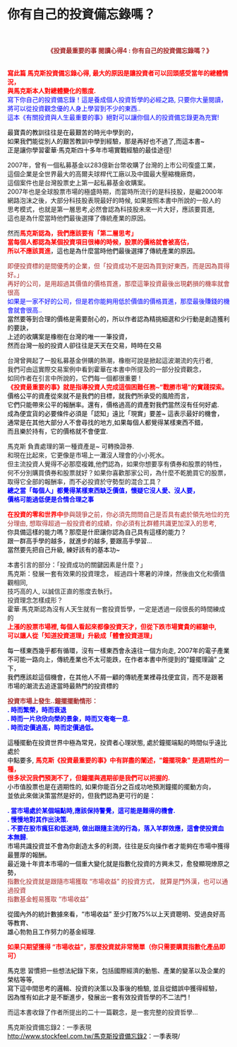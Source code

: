 # 你有自己的投資備忘錄嗎？


<div class="entry-content" itemprop="text">
			<div style="text-align: center">
<img alt="" src="http://smart0806tw.statementdog.com/wp-content/uploads/yam/15677813cdd7cf.jpg" style="border-left-width: 0px; border-right-width: 0px; border-bottom-width: 0px; margin: 0.7em 0px; border-top-width: 0px"></div>
<p>&nbsp; &nbsp; &nbsp; &nbsp; &nbsp; &nbsp; &nbsp; &nbsp; &nbsp; &nbsp; &nbsp; &nbsp;<strong><span style="color: #a52a2a">《投資最重要的事 閱讀心得4 : 你有自己的投資備忘錄嗎？》</span></strong></p>
<p><span id="more-30"></span><br>
<strong><span style="color:#ff0000;">寫此篇 馬克斯投資備忘錄心得, 最大的原因是讓投資者可以回頭感受當年的總體情況，<br>
與馬克斯本人對總體變化的態度.</span></strong><br>
<span style="color:#0000ff;">寫下你自己的投資備忘錄！這是養成個人投資哲學的必經之路, 只要你大量閱讀，<br>
將可以從投資觀念優的人身上學習到不少的東西..<br>
這本《有關投資與人生最重要的事》絕對可以讓你個人的投資備忘錄更為充實!</span></p>
<p><span style="color:#000000;">最寶貴的教訓往往是在最艱苦的時光中學到的，<br>
如果我們能從別人的艱苦教訓中學到經驗，那是再好也不過了,而這本書~<br>
正是讓你學習霍華‧馬克斯四十多年市場實戰經驗的最佳途徑!</span></p>
<p>2007年，曾有一個私募基金以283億新台幣收購了台灣的上市公司復盛工業，<br>
這個企業是全世界最大的高爾夫球桿代工廠以及中國最大壓縮機廠商，<br>
這個案件也是台灣股票史上第一起私募基金收購案。<br>
2007年也是全球股票市場的極盛時期，而當時所流行的是科技股，是繼2000年<br>
網路泡沫之後，大部分科技股表現最好的時候, 如果按照本書中所說的一般人的<br>
思考模式，也就是第一層思考,必然會認為科技股未來一片大好，應該要買進,<br>
這也是為什麼當時他們最後選擇了傳統產業的原因。</p>
<p>然而<span style="color:#ff0000;"><strong>馬克斯認為，我們應該要有「第二層思考」<br>
當每個人都認為某個投資項目很棒的時候，股票的價格就會被高估，<br>
所以不應該買進</strong></span><span style="color:#000000;">，這也是為什麼當時他們最後選擇了傳統產業的原因。</span></p>
<p><span style="color:#a52a2a;">即便投資標的是間優秀的企業，但「投資成功不是因為買到好東西，而是因為買得好。」<br>
再好的公司，是用超過其價值的價格買進，那麼這筆投資最後出現虧損的機率就會很高</span><br>
<span style="color:#0000ff;">如果是一家不好的公司，但是若你能夠用低於價值的價格買進，那麼最後賺錢的機會就會很高..</span><br>
<span style="color:#000000;">當然要等到合理的價格是需要耐心的，所以作者認為精挑細選和少行動是創造獲利的要訣，<br>
上述的收購案是橡樹在台灣的唯一一筆投資，<br>
然而台灣一般的投資人卻往往是天天在交易，時時在交易</span></p>
<p>台灣曾興起了一股私募基金併購的熱潮，橡樹可說是掀起這波潮流的先行者,<br>
我們可由這實際交易案例中看到霍華在本書中所提及的一部分投資觀念，<br>
如同作者在引言中所說的，它們每一個都很重要 ! <br>
<span style="color:#ff0000;"><strong>《投資最重要的事》就是指導投資人完成這個困難任務~“戰勝市場”的實踐探索。</strong></span><br>
<span style="color:#000000;">價格公平的資產從來就不是我們的目標，就我們所承受的風險而言，<br>
它們只能帶來公平的報酬率。還有，價格過高的資產對我們當然沒有任何好處.<br>
成為便宜貨的必要條件必須是「認知」遠比「現實」要差~ 這表示最好的機會，<br>
通常是在其他大部分人不會尋找的地方,如果每個人都覺得某樣東西不錯，<br>
而且樂於持有，它的價格就不會便宜.</span></p>
<p>馬克斯 負責處理的第一種資產是~ 可轉換證券.<br>
和現在比起來，它更像是市場上一灘沒人理會的小小死水。<br>
但主流投資人覺得不必那麼複雜,他們認為，如果你想要享有債券和股票的特性，<br>
何不分別購買債券和股票就好？如果你喜歡那家公司，為什麼不乾脆買它的股票，<br>
取得它全部的報酬率，而不必投資於守勢型的混合工具？<br>
<span style="color:#0000ff;"><strong>總之當「每個人」都覺得某樣東西缺乏價值，懷疑它沒人愛、沒人要，<br>
價格可能過低便是合情合理之事</strong></span></p>
<p><strong><span style="color:#ff0000;">在投資的零和世界中</span></strong><span style="color:#a52a2a;">參與競爭之前，你必須先問問自己是否具有處於領先地位的充<br>
分理由, 想取得超過一般投資者的成績，你必須有比群體共識更加深入的思考,</span><br>
<span style="color:#000000;">你具備這樣的能力嗎？那麼是什麽讓你認為自己具有這樣的能力？<br>
跟一群高手學的越多，就進步的越多, 要跟高手學習…<br>
當然要先把自己升級, 練好該有的基本功~</span></p>
<p>本書引言的部分：「投資成功的關鍵因素是什麼？」<br>
馬克斯：發展一套有效果的投資理念， 經過四十寒暑的淬煉，然後由文化和價值觀相同,<br>
技巧高的人, 以誠信正直的態度去執行。<br>
投資理念怎樣成形？<br>
霍華‧馬克斯認為沒有人天生就有一套投資哲學，一定是透過一段很長的時間練成的<br>
<span style="color:#ff0000;"><strong>上漲的股票市場裡, 每個人看起來都像投資天才，但從下跌市場寶貴的經驗中,<br>
可以讓人從「知道投資道理」升級成「體會投資道理」</strong></span></p>
<p><span style="color:#000000;">每一樣東西幾乎都有循環，沒有一樣東西會永遠往一個方向走, 2007年的電子產業<br>
不可能一路向上，傳統產業也不太可能跌，在作者本書中所提到的"鐘擺理論" 之下，<br>
我們應該趁這個機會，在其他人不屑一顧的傳統產業裡尋找便宜貨，而不是跟著<br>
市場的潮流去追逐當時最熱門的投資標的</span></p>
<p><strong><span style="color:#a52a2a;">投資市場上發生..鐘擺擺動情形：</span></strong><br>
<strong><span style="color:#0000ff;">. 時而繁榮，時而衰退<br>
. 時而一片欣欣向榮的景象，時而又奄奄一息.<br>
. 時而定價過高，時而定價過低。</span></strong></p>
<p><span style="color:#000000;">這種擺動在投資世界中極為常見，投資者心理狀態, 處於鐘擺端點的時間似乎遠比處於<br>
中點要多, </span><strong><span style="color:#ff0000;">馬克斯《投資最重要的事》中有詳盡的闡述，"鐘擺現象" 是週期性的一種，<br>
很多狀況我們預測不了，但鐘擺與週期卻是我們可以把握的.</span></strong><br>
<span style="color:#000000;">小市值股票也是在週期性的, 如果你能百分之百成功地預測鐘擺的擺動方向，<br>
並依此來做決策當然是好的，但我們認為更可行的是：</span></p>
<p><strong><span style="color:#0000ff;">. 當市場處於某個端點時,應該保持警覺，這可能是難得的機會.<br>
. 慢慢地對其作出決策.<br>
. 不要在股市瘋狂和低迷時, 做出跟隨主流的行為，落入羊群效應，這會使投資血本無歸.</span></strong><br>
<span style="color:#000000;">市場共識投資並不會為你創造太多的利潤，往往是反向操作者才能夠在市場中獲得最豐厚的報酬。<br>
最近幾十年資本市場的一個重大變化就是指數化投資的方興未艾，愈發顯現燎原之勢，</span><br>
<span style="color:#a52a2a;">指數化投資就是跟隨市場獲取 “市場收益” 的投資方式， 就算是門外漢，也可以通過投資<br>
指數基金輕易獲取 “市場收益”</span></p>
<p><span style="color:#000000;">從國內外的統計數據來看，“市場收益” 至少打敗75%以上天資聰明、受過良好高等教育、<br>
雄心勃勃且工作努力的基金經理.</span></p>
<p><strong><span style="color:#ff0000;">如果只期望獲得 “市場收益”，那麼投資就非常簡單（你只需要購買指數化產品即可）</span></strong></p>
<p><span style="color:#000000;">馬克思 習慣把一些想法紀錄下來，包括國際經濟的動態、產業的變革以及企業的榮枯等等,<br>
寫下這中間思考的邏輯、投資的決策以及事後的檢驗, 並且從錯誤中獲得經驗，<br>
因為惟有如此才是不斷進步，發展出一套有效投資哲學的不二法門 !</span></p>
<p>而這本書收錄了作者所提出的二十一篇觀念，是一套完整的投資哲學…</p>
<p>馬克斯投資備忘錄2：一季表現<br>
<a dir="ltr" href="http://www.stockfeel.com.tw/" rel="nofollow" target="_blank"><span style="color:#000000;">http://www.stockfeel.com.tw/馬克斯投資備忘錄2</span></a><span style="color:#000000;">：一季表現/</span></p>
					</div>